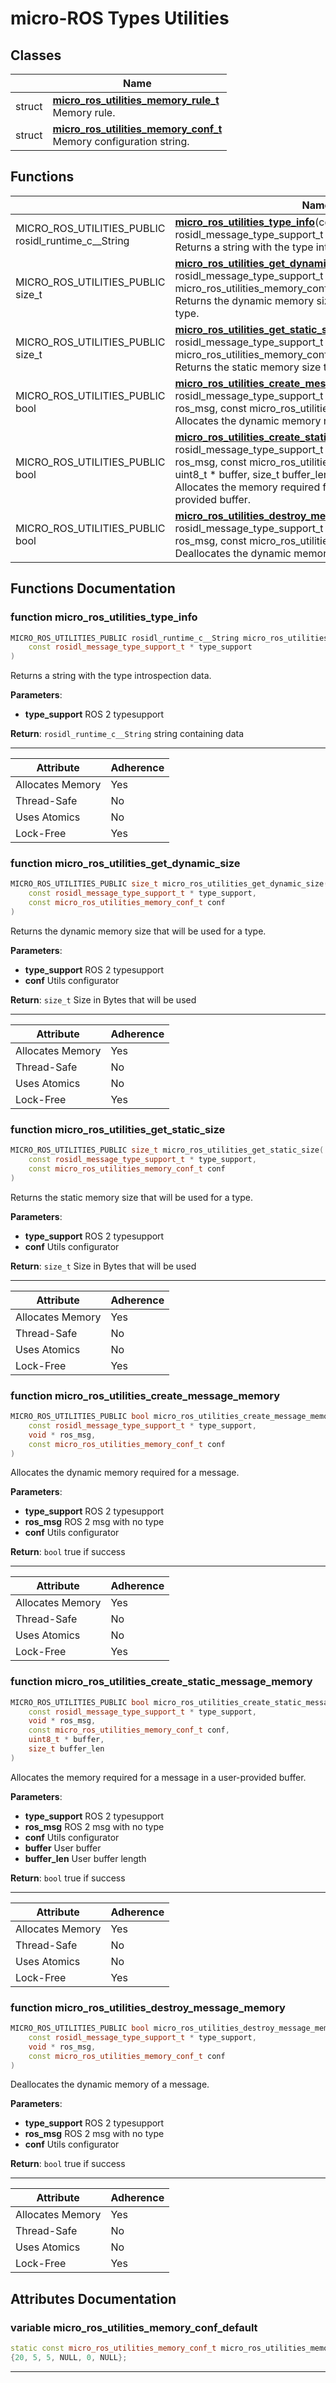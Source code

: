 # micro-ROS Types Utilities

## Classes

|                | Name           |
| -------------- | -------------- |
| struct | **[micro_ros_utilities_memory_rule_t](#micro_ros_utilities_memory_rule_t)** <br>Memory rule.  |
| struct | **[micro_ros_utilities_memory_conf_t](#micro_ros_utilities_memory_conf_t)** <br>Memory configuration string.  |

## Functions

|                | Name           |
| -------------- | -------------- |
| MICRO_ROS_UTILITIES_PUBLIC rosidl_runtime_c__String | **[micro_ros_utilities_type_info](#function-micro_ros_utilities_type_info)**(const rosidl_message_type_support_t * type_support)<br>Returns a string with the type introspection data.  |
| MICRO_ROS_UTILITIES_PUBLIC size_t | **[micro_ros_utilities_get_dynamic_size](#function-micro_ros_utilities_get_dynamic_size)**(const rosidl_message_type_support_t * type_support, const micro_ros_utilities_memory_conf_t conf)<br>Returns the dynamic memory size that will be used for a type.  |
| MICRO_ROS_UTILITIES_PUBLIC size_t | **[micro_ros_utilities_get_static_size](#function-micro_ros_utilities_get_static_size)**(const rosidl_message_type_support_t * type_support, const micro_ros_utilities_memory_conf_t conf)<br>Returns the static memory size that will be used for a type.  |
| MICRO_ROS_UTILITIES_PUBLIC bool | **[micro_ros_utilities_create_message_memory](#function-micro_ros_utilities_create_message_memory)**(const rosidl_message_type_support_t * type_support, void * ros_msg, const micro_ros_utilities_memory_conf_t conf)<br>Allocates the dynamic memory required for a message.  |
| MICRO_ROS_UTILITIES_PUBLIC bool | **[micro_ros_utilities_create_static_message_memory](#function-micro_ros_utilities_create_static_message_memory)**(const rosidl_message_type_support_t * type_support, void * ros_msg, const micro_ros_utilities_memory_conf_t conf, uint8_t * buffer, size_t buffer_len)<br>Allocates the memory required for a message in a user-provided buffer.  |
| MICRO_ROS_UTILITIES_PUBLIC bool | **[micro_ros_utilities_destroy_message_memory](#function-micro_ros_utilities_destroy_message_memory)**(const rosidl_message_type_support_t * type_support, void * ros_msg, const micro_ros_utilities_memory_conf_t conf)<br>Deallocates the dynamic memory of a message.  |

## Functions Documentation

### function micro_ros_utilities_type_info

```cpp
MICRO_ROS_UTILITIES_PUBLIC rosidl_runtime_c__String micro_ros_utilities_type_info(
    const rosidl_message_type_support_t * type_support
)
```

Returns a string with the type introspection data. 

**Parameters**: 

  * **type_support** ROS 2 typesupport 


**Return**: `rosidl_runtime_c__String` string containing data 



------------------


| Attribute    | Adherence     |
|  -------- | -------- |
| Allocates Memory    | Yes     |
| Thread-Safe    | No     |
| Uses Atomics    | No     |
| Lock-Free    | Yes    |


### function micro_ros_utilities_get_dynamic_size

```cpp
MICRO_ROS_UTILITIES_PUBLIC size_t micro_ros_utilities_get_dynamic_size(
    const rosidl_message_type_support_t * type_support,
    const micro_ros_utilities_memory_conf_t conf
)
```

Returns the dynamic memory size that will be used for a type. 

**Parameters**: 

  * **type_support** ROS 2 typesupport 
  * **conf** Utils configurator 


**Return**: `size_t` Size in Bytes that will be used 



------------------


| Attribute    | Adherence     |
|  -------- | -------- |
| Allocates Memory    | Yes     |
| Thread-Safe    | No     |
| Uses Atomics    | No     |
| Lock-Free    | Yes    |


### function micro_ros_utilities_get_static_size

```cpp
MICRO_ROS_UTILITIES_PUBLIC size_t micro_ros_utilities_get_static_size(
    const rosidl_message_type_support_t * type_support,
    const micro_ros_utilities_memory_conf_t conf
)
```

Returns the static memory size that will be used for a type. 

**Parameters**: 

  * **type_support** ROS 2 typesupport 
  * **conf** Utils configurator 


**Return**: `size_t` Size in Bytes that will be used 



------------------


| Attribute    | Adherence     |
|  -------- | -------- |
| Allocates Memory    | Yes     |
| Thread-Safe    | No     |
| Uses Atomics    | No     |
| Lock-Free    | Yes    |


### function micro_ros_utilities_create_message_memory

```cpp
MICRO_ROS_UTILITIES_PUBLIC bool micro_ros_utilities_create_message_memory(
    const rosidl_message_type_support_t * type_support,
    void * ros_msg,
    const micro_ros_utilities_memory_conf_t conf
)
```

Allocates the dynamic memory required for a message. 

**Parameters**: 

  * **type_support** ROS 2 typesupport 
  * **ros_msg** ROS 2 msg with no type 
  * **conf** Utils configurator 


**Return**: `bool` true if success 



------------------


| Attribute    | Adherence     |
|  -------- | -------- |
| Allocates Memory    | Yes     |
| Thread-Safe    | No     |
| Uses Atomics    | No     |
| Lock-Free    | Yes    |


### function micro_ros_utilities_create_static_message_memory

```cpp
MICRO_ROS_UTILITIES_PUBLIC bool micro_ros_utilities_create_static_message_memory(
    const rosidl_message_type_support_t * type_support,
    void * ros_msg,
    const micro_ros_utilities_memory_conf_t conf,
    uint8_t * buffer,
    size_t buffer_len
)
```

Allocates the memory required for a message in a user-provided buffer. 

**Parameters**: 

  * **type_support** ROS 2 typesupport 
  * **ros_msg** ROS 2 msg with no type 
  * **conf** Utils configurator 
  * **buffer** User buffer 
  * **buffer_len** User buffer length 


**Return**: `bool` true if success 



------------------


| Attribute    | Adherence     |
|  -------- | -------- |
| Allocates Memory    | Yes     |
| Thread-Safe    | No     |
| Uses Atomics    | No     |
| Lock-Free    | Yes    |


### function micro_ros_utilities_destroy_message_memory

```cpp
MICRO_ROS_UTILITIES_PUBLIC bool micro_ros_utilities_destroy_message_memory(
    const rosidl_message_type_support_t * type_support,
    void * ros_msg,
    const micro_ros_utilities_memory_conf_t conf
)
```

Deallocates the dynamic memory of a message. 

**Parameters**: 

  * **type_support** ROS 2 typesupport 
  * **ros_msg** ROS 2 msg with no type 
  * **conf** Utils configurator 


**Return**: `bool` true if success 



------------------


| Attribute    | Adherence     |
|  -------- | -------- |
| Allocates Memory    | Yes     |
| Thread-Safe    | No     |
| Uses Atomics    | No     |
| Lock-Free    | Yes    |



## Attributes Documentation

### variable micro_ros_utilities_memory_conf_default

```cpp
static const micro_ros_utilities_memory_conf_t micro_ros_utilities_memory_conf_default =
{20, 5, 5, NULL, 0, NULL};
```





-------------------------------
